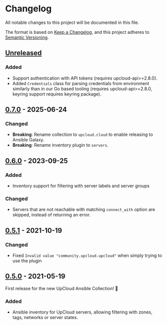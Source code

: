 # Changelog

All notable changes to this project will be documented in this file.

The format is based on [Keep a Changelog](https://keepachangelog.com/en/1.0.0/),
and this project adheres to [Semantic Versioning](https://semver.org/spec/v2.0.0.html).

## [Unreleased]

### Added

- Support authentication with API tokens (requires upcloud-api>=2.8.0).
- Added `Credentials` class for parsing credentials from environment similarly than in our Go based tooling (requires upcloud-api>=2.8.0, keyring support requires keyring package).

## [0.7.0] - 2025-06-24

### Changed

- **Breaking**: Rename collection to `upcloud.cloud` to enable releasing to Ansible Galaxy.
- **Breaking**: Rename inventory plugin to `servers`.

## [0.6.0] - 2023-09-25

### Added

- Inventory support for filtering with server labels and server groups

### Changed

- Servers that are not reachable with matching `connect_with` option are skipped, instead of returning an error.

## [0.5.1] - 2021-10-19

### Changed
- Fixed `Invalid value "community.upcloud.upcloud"` when simply trying to use the plugin

## [0.5.0] - 2021-05-19

First release for the new UpCloud Ansible Collection! :tada:

### Added

- Ansible inventory for UpCloud servers, allowing filtering with zones, tags, networks or server states.

[Unreleased]: https://github.com/UpCloudLtd/upcloud-ansible-collection/compare/v0.7.0...HEAD
[0.7.0]: https://github.com/UpCloudLtd/upcloud-ansible-collection/releases/tag/v0.7.0
[0.6.0]: https://github.com/UpCloudLtd/upcloud-ansible-collection/releases/tag/v0.6.0
[0.5.1]: https://github.com/UpCloudLtd/upcloud-ansible-collection/releases/tag/v0.5.1
[0.5.0]: https://github.com/UpCloudLtd/upcloud-ansible-collection/releases/tag/v0.5.0
